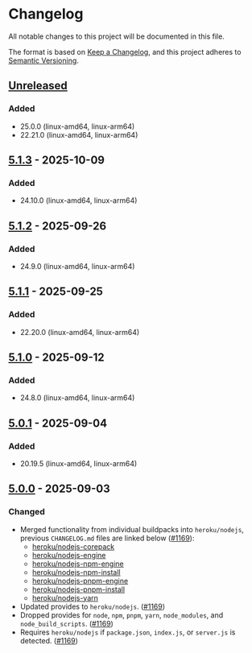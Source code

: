 # Changelog

All notable changes to this project will be documented in this file.

The format is based on [Keep a Changelog](https://keepachangelog.com/en/1.1.0/),
and this project adheres to [Semantic Versioning](https://semver.org/spec/v2.0.0.html).

## [Unreleased]

### Added

- 25.0.0 (linux-amd64, linux-arm64)
- 22.21.0 (linux-amd64, linux-arm64)

## [5.1.3] - 2025-10-09

### Added

- 24.10.0 (linux-amd64, linux-arm64)

## [5.1.2] - 2025-09-26

### Added

- 24.9.0 (linux-amd64, linux-arm64)

## [5.1.1] - 2025-09-25

### Added

- 22.20.0 (linux-amd64, linux-arm64)

## [5.1.0] - 2025-09-12

### Added

- 24.8.0 (linux-amd64, linux-arm64)

## [5.0.1] - 2025-09-04

### Added

- 20.19.5 (linux-amd64, linux-arm64)

## [5.0.0] - 2025-09-03

### Changed

- Merged functionality from individual buildpacks into `heroku/nodejs`, previous `CHANGELOG.md` files are linked below ([#1169](https://github.com/heroku/buildpacks-nodejs/pull/1169)):
  - [heroku/nodejs-corepack](https://github.com/heroku/buildpacks-nodejs/blob/v4.1.4/buildpacks/nodejs-corepack/CHANGELOG.md)
  - [heroku/nodejs-engine](https://github.com/heroku/buildpacks-nodejs/blob/v4.1.4/buildpacks/nodejs-engine/CHANGELOG.md)
  - [heroku/nodejs-npm-engine](https://github.com/heroku/buildpacks-nodejs/blob/v4.1.4/buildpacks/nodejs-npm-engine/CHANGELOG.md)
  - [heroku/nodejs-npm-install](https://github.com/heroku/buildpacks-nodejs/blob/v4.1.4/buildpacks/nodejs-npm-install/CHANGELOG.md)
  - [heroku/nodejs-pnpm-engine](https://github.com/heroku/buildpacks-nodejs/blob/v4.1.4/buildpacks/nodejs-pnpm-engine/CHANGELOG.md)
  - [heroku/nodejs-pnpm-install](https://github.com/heroku/buildpacks-nodejs/blob/v4.1.4/buildpacks/nodejs-pnpm-install/CHANGELOG.md)
  - [heroku/nodejs-yarn](https://github.com/heroku/buildpacks-nodejs/blob/v4.1.4/buildpacks/nodejs-yarn/CHANGELOG.md)
- Updated provides to `heroku/nodejs`. ([#1169](https://github.com/heroku/buildpacks-nodejs/pull/1169))
- Dropped provides for `node`, `npm`, `pnpm`, `yarn`, `node_modules`, and `node_build_scripts`. ([#1169](https://github.com/heroku/buildpacks-nodejs/pull/1169))
- Requires `heroku/nodejs` if `package.json`, `index.js`, or `server.js` is detected. ([#1169](https://github.com/heroku/buildpacks-nodejs/pull/1169))

[unreleased]: https://github.com/heroku/buildpacks-nodejs/compare/v5.1.3...HEAD
[5.1.3]: https://github.com/heroku/buildpacks-nodejs/compare/v5.1.2...v5.1.3
[5.1.2]: https://github.com/heroku/buildpacks-nodejs/compare/v5.1.1...v5.1.2
[5.1.1]: https://github.com/heroku/buildpacks-nodejs/compare/v5.1.0...v5.1.1
[5.1.0]: https://github.com/heroku/buildpacks-nodejs/compare/v5.0.1...v5.1.0
[5.0.1]: https://github.com/heroku/buildpacks-nodejs/compare/v5.0.0...v5.0.1
[5.0.0]: https://github.com/heroku/buildpacks-nodejs/releases/tag/v5.0.0
